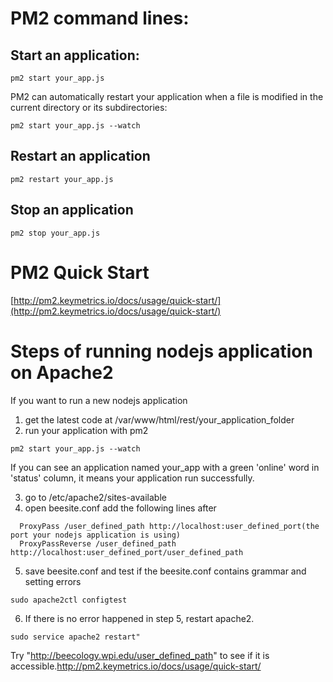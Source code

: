 # PM2 command lines:
## Start an application:
```
pm2 start your_app.js
```
PM2 can automatically restart your application when a file is modified in the current directory or its subdirectories:
```
pm2 start your_app.js --watch
```
## Restart an application 
```
pm2 restart your_app.js
```

## Stop an application 
```
pm2 stop your_app.js
```



# PM2 Quick Start

[http://pm2.keymetrics.io/docs/usage/quick-start/](http://pm2.keymetrics.io/docs/usage/quick-start/)


# Steps of running nodejs application on Apache2  
If you want to run a new nodejs application
1. get the latest code at /var/www/html/rest/your_application_folder
2. run your application with pm2
```
pm2 start your_app.js --watch
```
If you can see an application named your_app with a green 'online' word in 'status' column, it means your application run successfully.

3. go to /etc/apache2/sites-available
4. open beesite.conf
   add the following lines after </Proxy>
  ```
	ProxyPass /user_defined_path http://localhost:user_defined_port(the port your nodejs application is using)
	ProxyPassReverse /user_defined_path http://localhost:user_defined_port/user_defined_path
  ```
5. save beesite.conf and test if the beesite.conf contains grammar and setting errors
 ```
 sudo apache2ctl configtest
 ```
6. If there is no error happened in step 5, restart apache2.
```
sudo service apache2 restart"
```

Try "http://beecology.wpi.edu/user_defined_path" to see if it is accessible.http://pm2.keymetrics.io/docs/usage/quick-start/
